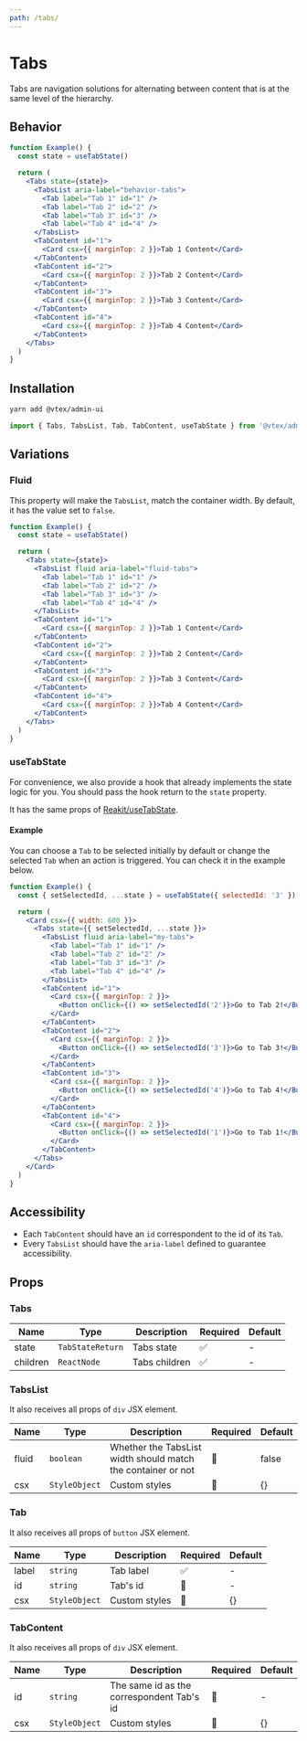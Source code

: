 ```yaml
---
path: /tabs/
---
```


# Tabs

Tabs are navigation solutions for alternating between content that is at the same level of the hierarchy.

## Behavior

```jsx
function Example() {
  const state = useTabState()

  return (
    <Tabs state={state}>
      <TabsList aria-label="behavior-tabs">
        <Tab label="Tab 1" id="1" />
        <Tab label="Tab 2" id="2" />
        <Tab label="Tab 3" id="3" />
        <Tab label="Tab 4" id="4" />
      </TabsList>
      <TabContent id="1">
        <Card csx={{ marginTop: 2 }}>Tab 1 Content</Card>
      </TabContent>
      <TabContent id="2">
        <Card csx={{ marginTop: 2 }}>Tab 2 Content</Card>
      </TabContent>
      <TabContent id="3">
        <Card csx={{ marginTop: 2 }}>Tab 3 Content</Card>
      </TabContent>
      <TabContent id="4">
        <Card csx={{ marginTop: 2 }}>Tab 4 Content</Card>
      </TabContent>
    </Tabs>
  )
}
```

## Installation

```bash isStatic
yarn add @vtex/admin-ui
```

```jsx isStatic
import { Tabs, TabsList, Tab, TabContent, useTabState } from '@vtex/admin-ui'
```

## Variations

### Fluid

This property will make the `TabsList`, match the container width. By default, it has the value set to `false`.

```jsx
function Example() {
  const state = useTabState()

  return (
    <Tabs state={state}>
      <TabsList fluid aria-label="fluid-tabs">
        <Tab label="Tab 1" id="1" />
        <Tab label="Tab 2" id="2" />
        <Tab label="Tab 3" id="3" />
        <Tab label="Tab 4" id="4" />
      </TabsList>
      <TabContent id="1">
        <Card csx={{ marginTop: 2 }}>Tab 1 Content</Card>
      </TabContent>
      <TabContent id="2">
        <Card csx={{ marginTop: 2 }}>Tab 2 Content</Card>
      </TabContent>
      <TabContent id="3">
        <Card csx={{ marginTop: 2 }}>Tab 3 Content</Card>
      </TabContent>
      <TabContent id="4">
        <Card csx={{ marginTop: 2 }}>Tab 4 Content</Card>
      </TabContent>
    </Tabs>
  )
}
```

### useTabState

For convenience, we also provide a hook that already implements the state logic for you. You should pass the hook return to the `state` property.

It has the same props of [Reakit/useTabState](https://reakit.io/docs/tab/#usetabstate).

#### Example

You can choose a `Tab` to be selected initially by default or change the selected `Tab` when an action is triggered. You can check it in the example below.

```jsx
function Example() {
  const { setSelectedId, ...state } = useTabState({ selectedId: '3' })

  return (
    <Card csx={{ width: 600 }}>
      <Tabs state={{ setSelectedId, ...state }}>
        <TabsList fluid aria-label="my-tabs">
          <Tab label="Tab 1" id="1" />
          <Tab label="Tab 2" id="2" />
          <Tab label="Tab 3" id="3" />
          <Tab label="Tab 4" id="4" />
        </TabsList>
        <TabContent id="1">
          <Card csx={{ marginTop: 2 }}>
            <Button onClick={() => setSelectedId('2')}>Go to Tab 2!</Button>
          </Card>
        </TabContent>
        <TabContent id="2">
          <Card csx={{ marginTop: 2 }}>
            <Button onClick={() => setSelectedId('3')}>Go to Tab 3!</Button>
          </Card>
        </TabContent>
        <TabContent id="3">
          <Card csx={{ marginTop: 2 }}>
            <Button onClick={() => setSelectedId('4')}>Go to Tab 4!</Button>
          </Card>
        </TabContent>
        <TabContent id="4">
          <Card csx={{ marginTop: 2 }}>
            <Button onClick={() => setSelectedId('1')}>Go to Tab 1!</Button>
          </Card>
        </TabContent>
      </Tabs>
    </Card>
  )
}
```

## Accessibility

- Each `TabContent` should have an `id` correspondent to the id of its `Tab`.
- Every `TabsList` should have the `aria-label` defined to guarantee accessibility.

## Props

### Tabs

| Name     | Type             | Description   | Required | Default |
| -------- | ---------------- | ------------- | -------- | ------- |
| state    | `TabStateReturn` | Tabs state    | ✅       | -       |
| children | `ReactNode`      | Tabs children | ✅       | -       |

### TabsList

It also receives all props of `div` JSX element.

| Name  | Type          | Description                                                  | Required | Default |
| ----- | ------------- | ------------------------------------------------------------ | -------- | ------- |
| fluid | `boolean`     | Whether the TabsList width should match the container or not | 🚫       | false   |
| csx   | `StyleObject` | Custom styles                                                | 🚫       | {}      |

### Tab

It also receives all props of `button` JSX element.

| Name  | Type          | Description   | Required | Default |
| ----- | ------------- | ------------- | -------- | ------- |
| label | `string`      | Tab label     | ✅       | -       |
| id    | `string`      | Tab's id      | 🚫       | -       |
| csx   | `StyleObject` | Custom styles | 🚫       | {}      |

### TabContent

It also receives all props of `div` JSX element.

| Name | Type          | Description                               | Required | Default |
| ---- | ------------- | ----------------------------------------- | -------- | ------- |
| id   | `string`      | The same id as the correspondent Tab's id | 🚫       | -       |
| csx  | `StyleObject` | Custom styles                             | 🚫       | {}      |
